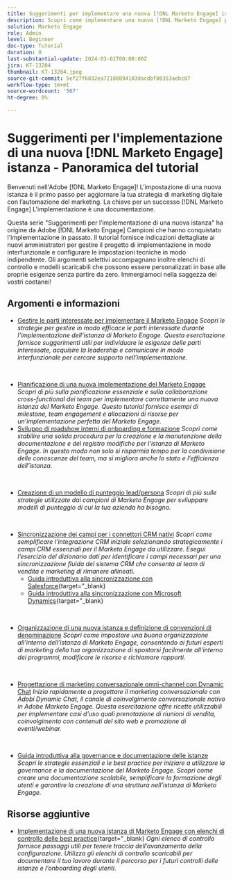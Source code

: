 ```yaml
---
title: Suggerimenti per implementare una nuova [!DNL Marketo Engage] istanza - Panoramica del tutorial
description: Scopri come implementare una nuova [!DNL Marketo Engage] per trarre il massimo dalla sua potenza. Questa serie di suggerimenti sull’implementazione di un nuovo Marketo Engage fornisce best practice, comprovate da Adobi [!DNL Marketo Engage] Campioni. Gli argomenti trattati includono la gestione delle parti interessate, la gestione dei progetti di implementazione, la formazione interna, la creazione di un modello di punteggio per lead/persone, la configurazione della sincronizzazione CRM iniziale e altro ancora.
solution: Marketo Engage
role: Admin
level: Beginner
doc-type: Tutorial
duration: 0
last-substantial-update: 2024-03-01T00:00:00Z
jira: KT-13204
thumbnail: KT-13204.jpeg
source-git-commit: 5ef27f6832ea72188894103dacdbf80353aebc07
workflow-type: tm+mt
source-wordcount: '567'
ht-degree: 0%

---
```


# Suggerimenti per l&#39;implementazione di una nuova [!DNL Marketo Engage] istanza - Panoramica del tutorial

Benvenuti nell&#39;Adobe [!DNL Marketo Engage]! L’impostazione di una nuova istanza è il primo passo per aggiornare la tua strategia di marketing digitale con l’automazione del marketing. La chiave per un successo [!DNL Marketo Engage] L&#39;implementazione è una documentazione.

Questa serie &quot;Suggerimenti per l’implementazione di una nuova istanza&quot; ha origine da Adobe [!DNL Marketo Engage] Campioni che hanno conquistato l&#39;implementazione in passato. Il tutorial fornisce indicazioni dettagliate ai nuovi amministratori per gestire il progetto di implementazione in modo interfunzionale e configurare le impostazioni tecniche in modo indipendente. Gli argomenti selettivi accompagnano inoltre elenchi di controllo e modelli scaricabili che possono essere personalizzati in base alle proprie esigenze senza partire da zero. Immergiamoci nella saggezza dei vostri coetanei!

## Argomenti e informazioni

* [Gestire le parti interessate per implementare il Marketo Engage](/help/marketo-tutorial-implementing-new-instance/managing-stakeholder-communications.md)
  *Scopri le strategie per gestire in modo efficace le parti interessate durante l’implementazione dell’istanza di Marketo Engage. Questa esercitazione fornisce suggerimenti utili per individuare le esigenze delle parti interessate, acquisire la leadership e comunicare in modo interfunzionale per cercare supporto nell’implementazione.*
<br>

* [Pianificazione di una nuova implementazione del Marketo Engage](/help/marketo-tutorial-implementing-new-instance/planning-for-new-implementation.md)
  *Scopri di più sulla pianificazione essenziale e sulla collaborazione cross-functional dei team per implementare correttamente una nuova istanza del Marketo Engage. Questo tutorial fornisce esempi di milestone, team engagement e allocazioni di risorse per un’implementazione perfetta del Marketo Engage.*
  <br>
* [Sviluppo di roadshow interni di onboarding e formazione](/help/marketo-tutorial-implementing-new-instance/internal-training-roadshow.md)
  *Scopri come stabilire una solida procedura per la creazione e la manutenzione della documentazione e del registro modifiche per l’istanza di Marketo Engage. In questo modo non solo si risparmia tempo per la condivisione delle conoscenze del team, ma si migliora anche lo stato e l’efficienza dell’istanza.*
<br>

* [Creazione di un modello di punteggio lead/persona](/help/marketo-tutorial-implementing-new-instance/building-person-scoring-model.md)
  *Scopri di più sulle strategie utilizzate dai campioni di Marketo Engage per sviluppare modelli di punteggio di cui la tua azienda ha bisogno.*
<br>

* [Sincronizzazione dei campi per i connettori CRM nativi](/help/marketo-tutorial-implementing-new-instance/syncing-fields-for-crm-integration.md)
  *Scopri come semplificare l’integrazione CRM iniziale selezionando strategicamente i campi CRM essenziali per il Marketo Engage da utilizzare. Esegui l’esercizio del dizionario dati per identificare i campi necessari per una sincronizzazione fluida del sistema CRM che consenta ai team di vendita e marketing di rimanere allineati.*
   * [Guida introduttiva alla sincronizzazione con Salesforce](https://experienceleague.adobe.com/en/docs/marketo-learn/tutorials/lead-and-data-management/salesforce-sync-setup){target="_blank}
   * [Guida introduttiva alla sincronizzazione con Microsoft Dynamics](https://experienceleague.adobe.com/en/docs/marketo-learn/tutorials/lead-and-data-management/microsoft-dynamics-sync-setup){target="_blank}
<br>

* [Organizzazione di una nuova istanza e definizione di convenzioni di denominazione](/help/marketo-tutorial-implementing-new-instance/organizing-new-instance.md)
  *Scopri come impostare una buona organizzazione all’interno dell’istanza di Marketo Engage, consentendo ai futuri esperti di marketing della tua organizzazione di spostarsi facilmente all’interno dei programmi, modificare le risorse e richiamare rapporti.*
<br>

* [Progettazione di marketing conversazionale omni-channel con Dynamic Chat](/help/marketo-tutorial-implementing-new-instance/designing-omnichannel-conversational-marketing.md)
  *Inizia rapidamente a progettare il marketing conversazionale con Adobi Dynamic Chat, il canale di coinvolgimento conversazionale nativo in Adobe Marketo Engage. Questa esercitazione offre ricette utilizzabili per implementare casi d’uso quali prenotazione di riunioni di vendita, coinvolgimento con contenuti del sito web e promozione di eventi/webinar.*
<br>

* [Guida introduttiva alla governance e documentazione delle istanze](/help/marketo-tutorial-implementing-new-instance/documenting-your-instance.md)
  *Scopri le strategie essenziali e le best practice per iniziare a utilizzare la governance e la documentazione del Marketo Engage. Scopri come creare una documentazione scalabile, semplificare la formazione degli utenti e garantire la creazione di una struttura nell’istanza di Marketo Engage.*

## Risorse aggiuntive

* [Implementazione di una nuova istanza di Marketo Engage con elenchi di controllo delle best practice](https://experienceleague.adobe.com/en/docs/marketo/using/getting-started/implementing-a-new-marketo-engage-instance/where-to-start){target="_blank}
  *Ogni elenco di controllo fornisce passaggi utili per tenere traccia dell’avanzamento della configurazione. Utilizza gli elenchi di controllo scaricabili per documentare il tuo lavoro durante il percorso per i futuri controlli delle istanze e l’onboarding degli utenti.*